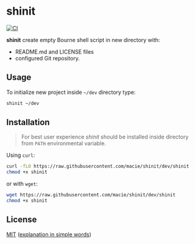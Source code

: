 # shinit

[![CI](https://github.com/macie/shinit/actions/workflows/check.yml/badge.svg)](https://github.com/macie/shinit/actions/workflows/check.yml)

**shinit** create empty Bourne shell script in new directory with:

- README.md and LICENSE files
- configured Git repository.

## Usage

To initialize new project inside `~/dev` directory type:
 
```sh
shinit ~/dev
```

## Installation

> For best user experience _shinit_ should be installed inside directory from
> `PATH` environmental variable. 

Using `curl`:

```sh
curl -fLO https://raw.githubusercontent.com/macie/shinit/dev/shinit
chmod +x shinit
```

or with `wget`:

```sh
wget https://raw.githubusercontent.com/macie/shinit/dev/shinit
chmod +x shinit
```

## License

[MIT](./LICENSE) ([explanation in simple words](https://tldrlegal.com/license/mit-license))

